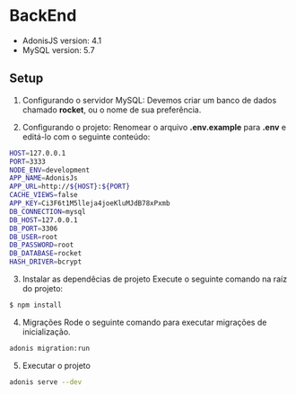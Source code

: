 # BackEnd

- AdonisJS version: 4.1
- MySQL version: 5.7

## Setup

1. Configurando o servidor MySQL:
Devemos criar um banco de dados chamado **rocket**, ou o nome de sua preferência.

2. Configurando o projeto:
Renomear o arquivo **.env.example** para **.env** e editá-lo com o seguinte conteúdo:

```bash
HOST=127.0.0.1
PORT=3333
NODE_ENV=development
APP_NAME=AdonisJs
APP_URL=http://${HOST}:${PORT}
CACHE_VIEWS=false
APP_KEY=Ci3F6t1M5lleja4joeKluMJdB78xPxmb
DB_CONNECTION=mysql
DB_HOST=127.0.0.1
DB_PORT=3306
DB_USER=root
DB_PASSWORD=root
DB_DATABASE=rocket
HASH_DRIVER=bcrypt
```

3. Instalar as dependêcias de projeto
Execute o seguinte comando na raíz do projeto:
```bash
$ npm install
```

4. Migrações
Rode o seguinte comando para executar migrações de inicialização.
```bash
adonis migration:run
```

5. Executar o projeto
```bash
adonis serve --dev
```
